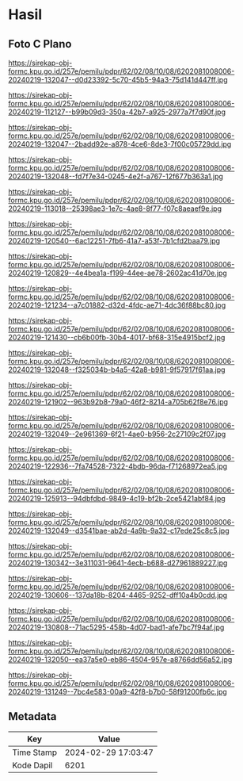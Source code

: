 # Hasil

## Foto C Plano

https://sirekap-obj-formc.kpu.go.id/257e/pemilu/pdpr/62/02/08/10/08/6202081008006-20240219-132047--d0d23392-5c70-45b5-94a3-75d141d447ff.jpg

https://sirekap-obj-formc.kpu.go.id/257e/pemilu/pdpr/62/02/08/10/08/6202081008006-20240219-112127--b99b09d3-350a-42b7-a925-2977a7f7d90f.jpg

https://sirekap-obj-formc.kpu.go.id/257e/pemilu/pdpr/62/02/08/10/08/6202081008006-20240219-132047--2badd92e-a878-4ce6-8de3-7f00c05729dd.jpg

https://sirekap-obj-formc.kpu.go.id/257e/pemilu/pdpr/62/02/08/10/08/6202081008006-20240219-132048--fd7f7e34-0245-4e2f-a767-12f677b363a1.jpg

https://sirekap-obj-formc.kpu.go.id/257e/pemilu/pdpr/62/02/08/10/08/6202081008006-20240219-113018--25398ae3-1e7c-4ae8-8f77-f07c8aeaef9e.jpg

https://sirekap-obj-formc.kpu.go.id/257e/pemilu/pdpr/62/02/08/10/08/6202081008006-20240219-120540--6ac12251-7fb6-41a7-a53f-7b1cfd2baa79.jpg

https://sirekap-obj-formc.kpu.go.id/257e/pemilu/pdpr/62/02/08/10/08/6202081008006-20240219-120829--4e4bea1a-f199-44ee-ae78-2602ac41d70e.jpg

https://sirekap-obj-formc.kpu.go.id/257e/pemilu/pdpr/62/02/08/10/08/6202081008006-20240219-121234--a7c01882-d32d-4fdc-ae71-4dc36f88bc80.jpg

https://sirekap-obj-formc.kpu.go.id/257e/pemilu/pdpr/62/02/08/10/08/6202081008006-20240219-121430--cb6b00fb-30b4-4017-bf68-315e4915bcf2.jpg

https://sirekap-obj-formc.kpu.go.id/257e/pemilu/pdpr/62/02/08/10/08/6202081008006-20240219-132048--f325034b-b4a5-42a8-b981-9f57917f61aa.jpg

https://sirekap-obj-formc.kpu.go.id/257e/pemilu/pdpr/62/02/08/10/08/6202081008006-20240219-121902--963b92b8-79a0-46f2-8214-a705b62f8e76.jpg

https://sirekap-obj-formc.kpu.go.id/257e/pemilu/pdpr/62/02/08/10/08/6202081008006-20240219-132049--2e961369-6f21-4ae0-b956-2c27109c2f07.jpg

https://sirekap-obj-formc.kpu.go.id/257e/pemilu/pdpr/62/02/08/10/08/6202081008006-20240219-122936--7fa74528-7322-4bdb-96da-f71268972ea5.jpg

https://sirekap-obj-formc.kpu.go.id/257e/pemilu/pdpr/62/02/08/10/08/6202081008006-20240219-125913--94dbfdbd-9849-4c19-bf2b-2ce5421abf84.jpg

https://sirekap-obj-formc.kpu.go.id/257e/pemilu/pdpr/62/02/08/10/08/6202081008006-20240219-132049--d3541bae-ab2d-4a9b-9a32-c17ede25c8c5.jpg

https://sirekap-obj-formc.kpu.go.id/257e/pemilu/pdpr/62/02/08/10/08/6202081008006-20240219-130342--3e311031-9641-4ecb-b688-d27961889227.jpg

https://sirekap-obj-formc.kpu.go.id/257e/pemilu/pdpr/62/02/08/10/08/6202081008006-20240219-130606--137da18b-8204-4465-9252-dff10a4b0cdd.jpg

https://sirekap-obj-formc.kpu.go.id/257e/pemilu/pdpr/62/02/08/10/08/6202081008006-20240219-130808--71ac5295-458b-4d07-bad1-afe7bc7f94af.jpg

https://sirekap-obj-formc.kpu.go.id/257e/pemilu/pdpr/62/02/08/10/08/6202081008006-20240219-132050--ea37a5e0-eb86-4504-957e-a8766dd56a52.jpg

https://sirekap-obj-formc.kpu.go.id/257e/pemilu/pdpr/62/02/08/10/08/6202081008006-20240219-131249--7bc4e583-00a9-42f8-b7b0-58f91200fb6c.jpg


## Metadata

| Key        | Value               |
| ---------- | ------------------- |
| Time Stamp | 2024-02-29 17:03:47 |
| Kode Dapil | 6201                |



